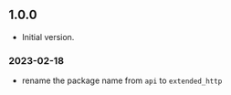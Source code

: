 ## 1.0.0

- Initial version.

### 2023-02-18

- rename the package name from `api` to `extended_http`
